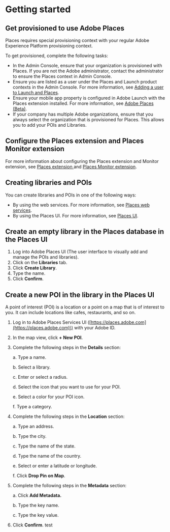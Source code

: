 # Getting started

## Get provisioned to use Adobe Places

Places requires special provisioning context with your regular Adobe Experience Platform provisioning context.

To get provisioned, complete the following tasks:

* In the Admin Console, ensure that your organization is provisioned with Places.  If you are not the Adobe administrator, contact the administrator to ensure the Places context in Admin Console.
* Ensure you are listed as a user under the Places and Launch product contexts in the Admin Console. For more information, see [Adding a user to Launch and Places](https://launch.gitbook.io/places-services-by-adobe-documentation/adding-a-user-to-launch-and-places).
* Ensure your mobile app property is configured in Adobe Launch with the Places extension installed.  For more information, see [Adobe Places \(Beta\)](https://aep-sdks.gitbook.io/docs/using-mobile-extensions/places-extension-1). 
* If your company has multiple Adobe organizations, ensure that you always select the organization that is provisioned for Places. This allows you to add your POIs and Libraries.

## Configure the Places extension and Places Monitor extension

For more information about configuring the Places extension and Monitor extension, see [Places extension ](https://aep-sdks.gitbook.io/docs/using-mobile-extensions/places-extension-1/places-extension)and [Places Monitor extension](https://aep-sdks.gitbook.io/docs/using-mobile-extensions/places-extension-1/places-monitoring-extension).

## Creating libraries and POIs

You can create libraries and POIs in one of the following ways:

* By using the web services. For more information, see [Places web services](https://launch.gitbook.io/places-services-by-adobe-documentation/places-rest-apis).
* By using the Places UI. For more information, see [Places UI](https://launch.gitbook.io/places-services-by-adobe-documentation/places-database-management-1). 

## Create an empty library in the Places database in the Places UI

1. Log into Adobe Places UI \(The user interface to visually add and manage the POIs and libraries\). 
2. Click on the **Libraries** tab.
3. Click **Create Library**.
4. Type the name.
5. Click **Confirm**.

## Create a new POI in the library in the Places UI

A point of interest \(POI\) is a location or a point on a map that is of interest to you. It can include locations like cafes, restaurants, and so on.

1. Log in to Adobe Places Services UI \([https://places.adobe.com](https://places.adobe.com)\) with your Adobe ID.
2. In the map view, click **+ New POI**. 
3. Complete the following steps in the **Details** section:

   a. Type a name.

   b. Select a library.

   c. Enter or select a radius.

   d. Select the icon that you want to use for your POI.

   e. Select a color for your POI icon.

   f. Type a category.

4. Complete the following steps in the **Location** section:

   a. Type an address.

   b. Type the city.

   c. Type the name of the state.

   d. Type the name of the country.

   e. Select or enter a latitude or longitude.

   f. Click **Drop Pin on Map**.

5. Complete the following steps in the **Metadata** section:

   a. Click **Add Metadata.**

   b. Type the key name.

   c. Type the key value.

6. Click **Confirm**. test

